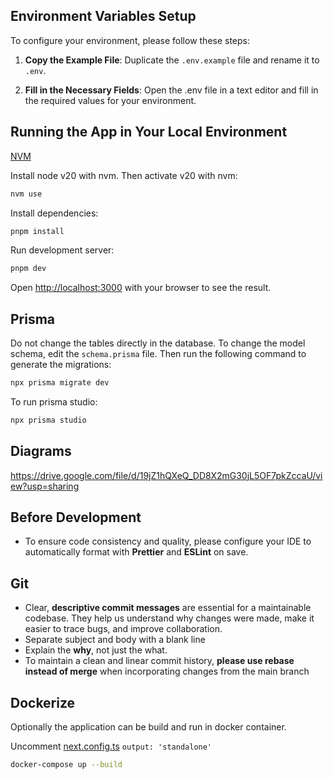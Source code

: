 ## Environment Variables Setup

To configure your environment, please follow these steps:

1. **Copy the Example File**: Duplicate the `.env.example` file and rename it to `.env`.

2. **Fill in the Necessary Fields**: Open the .env file in a text editor and fill in the required values for your environment.

## Running the App in Your Local Environment

[NVM](https://github.com/nvm-sh/nvm)

Install node v20 with nvm. Then activate v20 with nvm:

```bash
nvm use
```

Install dependencies:

```bash
pnpm install
```

Run development server:

```bash
pnpm dev
```

Open [http://localhost:3000](http://localhost:3000) with your browser to see the result.

## Prisma

Do not change the tables directly in the database.
To change the model schema, edit the `schema.prisma` file.
Then run the following command to generate the migrations:

```bash
npx prisma migrate dev
```

To run prisma studio:

```bash
npx prisma studio
```

## Diagrams

https://drive.google.com/file/d/19jZ1hQXeQ_DD8X2mG30jL5OF7pkZccaU/view?usp=sharing

## Before Development

- To ensure code consistency and quality, please configure your IDE to automatically format with **Prettier** and **ESLint** on save.

## Git

- Clear, **descriptive commit messages** are essential for a maintainable codebase. They help us understand why changes were made,
  make it easier to trace bugs, and improve collaboration.
- Separate subject and body with a blank line
- Explain the **why**, not just the what.
- To maintain a clean and linear commit history, **please use rebase instead of merge** when incorporating changes from the main branch

## Dockerize

Optionally the application can be build and run in docker container.

Uncomment [next.config.ts](next.config.ts) `output: 'standalone'`

```bash
docker-compose up --build
```
